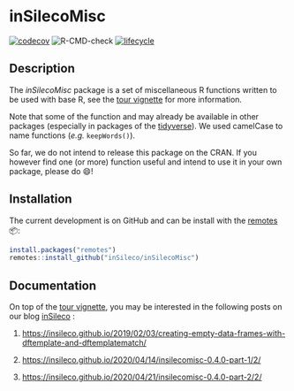 # inSilecoMisc

[![codecov](https://codecov.io/gh/inSileco/inSilecoMisc/branch/master/graph/badge.svg)](https://codecov.io/gh/inSileco/inSilecoMisc)
![R-CMD-check](https://github.com/inSileco/inSilecoMisc/workflows/R-CMD-check/badge.svg)
[![lifecycle](https://img.shields.io/badge/lifecycle-experimental-orange.svg)](https://www.tidyverse.org/lifecycle/#experimental)


## Description

The *inSilecoMisc* package is a set of miscellaneous R functions
written to be used with base R, see the [tour vignette](http://insileco.github.io/inSilecoMisc/articles/overview.html) for more information.

Note that some of the function and may already be available in other packages
(especially in packages of the [tidyverse](https://www.tidyverse.org/)).
We used camelCase to name functions (*e.g.* `keepWords()`).

So far, we do not intend to release this package on the CRAN. If you however
find one (or more) function useful and intend to use it in your own
package, please do :smile:!


## Installation

The current development is on GitHub and can be install with the
[remotes](http://cran.r-project.org/web/packages/remotes) :package::

```r
install.packages("remotes")
remotes::install_github("inSileco/inSilecoMisc")
```

## Documentation

On top of the [tour vignette](http://insileco.github.io/inSilecoMisc/articles/overview.html), you may be interested in the following posts on our blog [inSileco](https://insileco.github.io/) : 

1. https://insileco.github.io/2019/02/03/creating-empty-data-frames-with-dftemplate-and-dftemplatematch/

2. https://insileco.github.io/2020/04/14/insilecomisc-0.4.0-part-1/2/

3. https://insileco.github.io/2020/04/21/insilecomisc-0.4.0-part-2/2/